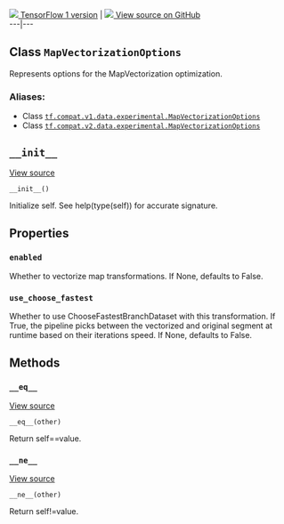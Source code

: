 [ ![](https://tensorflow.google.cn/images/tf_logo_32px.png) TensorFlow 1
version](/versions/r1.15/api_docs/python/tf/data/experimental/MapVectorizationOptions)
|  [ ![](https://tensorflow.google.cn/images/GitHub-Mark-32px.png) View source
on GitHub
](https://github.com/tensorflow/tensorflow/blob/r2.0/tensorflow/python/data/experimental/ops/optimization_options.py#L25-L53)  
---|---  
  
## Class `MapVectorizationOptions`

Represents options for the MapVectorization optimization.

### Aliases:

  * Class [`tf.compat.v1.data.experimental.MapVectorizationOptions`](/api_docs/python/tf/data/experimental/MapVectorizationOptions)
  * Class [`tf.compat.v2.data.experimental.MapVectorizationOptions`](/api_docs/python/tf/data/experimental/MapVectorizationOptions)

## `__init__`

[View
source](https://github.com/tensorflow/tensorflow/blob/r2.0/tensorflow/python/data/util/options.py#L33-L35)

    
    
    __init__()
    

Initialize self. See help(type(self)) for accurate signature.

## Properties

### `enabled`

Whether to vectorize map transformations. If None, defaults to False.

### `use_choose_fastest`

Whether to use ChooseFastestBranchDataset with this transformation. If True,
the pipeline picks between the vectorized and original segment at runtime
based on their iterations speed. If None, defaults to False.

## Methods

### `__eq__`

[View
source](https://github.com/tensorflow/tensorflow/blob/r2.0/tensorflow/python/data/util/options.py#L37-L43)

    
    
    __eq__(other)
    

Return self==value.

### `__ne__`

[View
source](https://github.com/tensorflow/tensorflow/blob/r2.0/tensorflow/python/data/util/options.py#L45-L49)

    
    
    __ne__(other)
    

Return self!=value.

